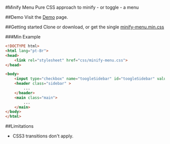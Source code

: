 #Minify Menu
Pure CSS approach to minify - or toggle - a menu

##Demo
Visit the [Demo](http://lucaspacheco.github.io/minify-menu/) page.

##Getting started
Clone or download, or get the single [minify-menu.min.css](https://raw.githubusercontent.com/lucaspacheco/minify-menu/master/css/minify-menu.min.css)

###Min Example
```html
<!DOCTYPE html>
<html lang="pt-Br">
<head>
	<link rel="stylesheet" href="css/minify-menu.css">
</head>

<body>
  	<input type="checkbox" name="toogleSidebar" id="toogleSidebar" value="true" class="hidden">
  	<header class="sidebar" >
  		...
  	</header>
  	<main class="main">
  		...
  	</main>
</body>
</html>
```

##Limitations
* CSS3 transitions don't apply.